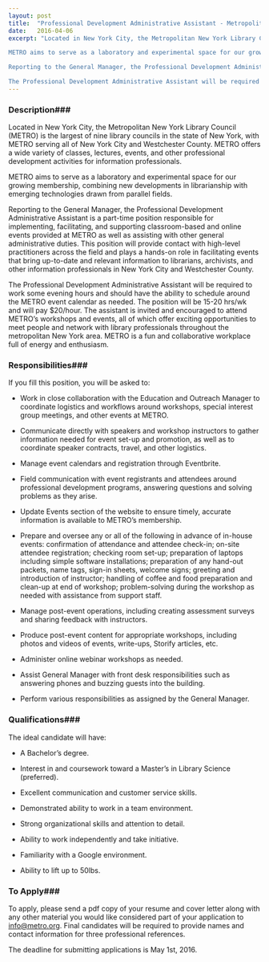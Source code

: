 ```yaml
---
layout: post
title:  "Professional Development Administrative Assistant - Metropolitan New York Library Council"
date:   2016-04-06
excerpt: "Located in New York City, the Metropolitan New York Library Council (METRO) is the largest of nine library councils in the state of New York, with METRO serving all of New York City and Westchester County. METRO offers a wide variety of classes, lectures, events, and other professional development activities for information professionals.

METRO aims to serve as a laboratory and experimental space for our growing membership, combining new developments in librarianship with emerging technologies drawn from parallel fields.

Reporting to the General Manager, the Professional Development Administrative Assistant is a part-time position responsible for implementing, facilitating, and supporting classroom-based and online events provided at METRO as well as assisting with other general administrative duties. This position will provide contact with high-level practitioners across the field and plays a hands-on role in facilitating events that bring up-to-date and relevant information to librarians, archivists, and other information professionals in New York City and Westchester County.

The Professional Development Administrative Assistant will be required to work some evening hours and should have the ability to schedule around the METRO event calendar as needed. The position will be 15-20 hrs/wk and will pay $20/hour. The assistant is invited and encouraged to attend METRO’s workshops and events, all of which offer exciting opportunities to meet people and network with library professionals throughout the metropolitan New York area. METRO is a fun and collaborative workplace full of energy and enthusiasm."
---
```


### Description###

Located in New York City, the Metropolitan New York Library Council (METRO) is the largest of nine library councils in the state of New York, with METRO serving all of New York City and Westchester County. METRO offers a wide variety of classes, lectures, events, and other professional development activities for information professionals.

METRO aims to serve as a laboratory and experimental space for our growing membership, combining new developments in librarianship with emerging technologies drawn from parallel fields.

Reporting to the General Manager, the Professional Development Administrative Assistant is a part-time position responsible for implementing, facilitating, and supporting classroom-based and online events provided at METRO as well as assisting with other general administrative duties. This position will provide contact with high-level practitioners across the field and plays a hands-on role in facilitating events that bring up-to-date and relevant information to librarians, archivists, and other information professionals in New York City and Westchester County.

The Professional Development Administrative Assistant will be required to work some evening hours and should have the ability to schedule around the METRO event calendar as needed. The position will be 15-20 hrs/wk and will pay $20/hour. The assistant is invited and encouraged to attend METRO’s workshops and events, all of which offer exciting opportunities to meet people and network with library professionals throughout the metropolitan New York area. METRO is a fun and collaborative workplace full of energy and enthusiasm.


### Responsibilities###

If you fill this position, you will be asked to:

* Work in close collaboration with the Education and Outreach Manager to coordinate logistics and workflows around workshops, special interest group meetings, and other events at METRO.

* Communicate directly with speakers and workshop instructors to gather information needed for event set-up and promotion, as well as to coordinate speaker contracts, travel, and other logistics.

* Manage event calendars and registration through Eventbrite.

* Field communication with event registrants and attendees around professional development programs, answering questions and solving problems as they arise.

* Update Events section of the website to ensure timely, accurate information is available to METRO’s membership.

* Prepare and oversee any or all of the following in advance of in-house events: confirmation of attendance and attendee check-in; on-site attendee registration; checking room set-up; preparation of laptops including simple software installations; preparation of any hand-out packets, name tags, sign-in sheets, welcome signs; greeting and introduction of instructor; handling of coffee and food preparation and clean-up at end of workshop; problem-solving during the workshop as needed with assistance from support staff.

* Manage post-event operations, including creating assessment surveys and sharing feedback with instructors.

* Produce post-event content for appropriate workshops, including photos and videos of events, write-ups, Storify articles, etc.

* Administer online webinar workshops as needed.

* Assist General Manager with front desk responsibilities such as answering phones and buzzing guests into the building.

* Perform various responsibilities as assigned by the General Manager.



### Qualifications###

The ideal candidate will have:

* A Bachelor’s degree.

* Interest in and coursework toward a Master’s in Library Science (preferred).

* Excellent communication and customer service skills.

* Demonstrated ability to work in a team environment.

* Strong organizational skills and attention to detail.

* Ability to work independently and take initiative.

* Familiarity with a Google environment.

* Ability to lift up to 50lbs.









### To Apply###

To apply, please send a pdf copy of your resume and cover letter along with any other material you would like considered part of your application to info@metro.org. Final candidates will be required to provide names and contact information for three professional references.

The deadline for submitting applications is May 1st, 2016.





